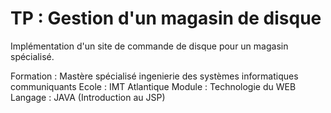 # TP : Gestion d'un magasin de disque

Implémentation d'un site de commande de disque pour un magasin spécialisé.

Formation : Mastère spécialisé ingenierie des systèmes informatiques communiquants
Ecole : IMT Atlantique
Module : Technologie du WEB
Langage : JAVA (Introduction au JSP)
